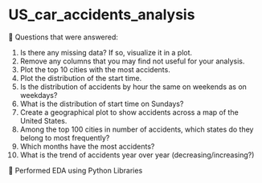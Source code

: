 # US_car_accidents_analysis
📍 Questions that were answered:
1. Is there any missing data? If so, visualize it in a plot.
2. Remove any columns that you may find not useful for your analysis.
3. Plot the top 10 cities with the most accidents.
4. Plot the distribution of the start time.
5. Is the distribution of accidents by hour the same on weekends as on
weekdays?
6. What is the distribution of start time on Sundays?
7. Create a geographical plot to show accidents across a map of the
United States.
8. Among the top 100 cities in number of accidents, which states do they
belong to most frequently?
9. Which months have the most accidents?
10. What is the trend of accidents year over year (decreasing/increasing?)

📍 Performed EDA using Python Libraries
